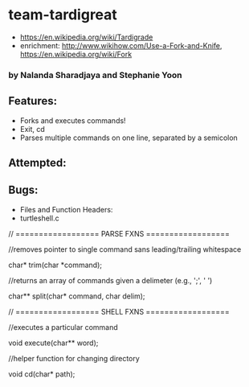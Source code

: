 # team-tardigreat
* https://en.wikipedia.org/wiki/Tardigrade
* enrichment: http://www.wikihow.com/Use-a-Fork-and-Knife, https://en.wikipedia.org/wiki/Fork

### by Nalanda Sharadjaya and Stephanie Yoon

## Features:
* Forks and executes commands!
* Exit, cd
* Parses multiple commands on one line, separated by a semicolon
	
## Attempted:

## Bugs:
* Files and Function Headers:
* turtleshell.c

// ================== PARSE FXNS ==================

//removes pointer to single command sans leading/trailing whitespace

char* trim(char *command);

//returns an array of commands given a delimeter (e.g., ';', ' ')

char** split(char* command, char delim);

// ================== SHELL FXNS ==================

//executes a particular command

void execute(char** word);

//helper function for changing directory

void cd(char* path);

